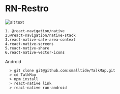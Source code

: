 # RN-Restro

![alt text](https://github.com/smalltide/TalkMap/blob/master/screenshot.gif "TalkMap")

    1. @react-navigation/native
    2.@react-navigation/native-stack
    3.react-native-safe-area-context
    4.react-native-screens
    5.react-native-share
    6.react-native-vector-icons

Android
```
  > git clone git@github.com:smalltide/TalkMap.git
  > cd TalkMap
  > npm install
  > react-native link
  > react-native run-android
```
